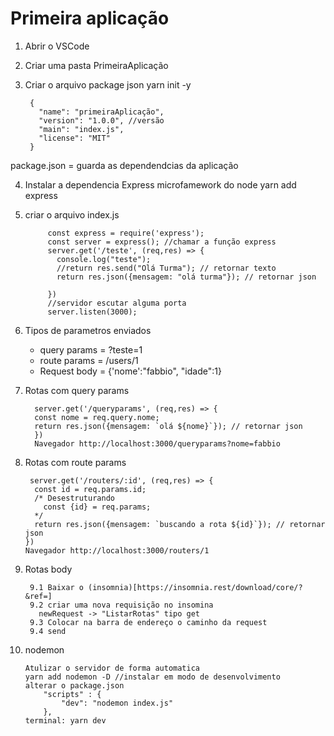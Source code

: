 # Primeira aplicação

1. Abrir o VSCode

2. Criar uma pasta 
  PrimeiraAplicação
  
3. Criar o arquivo package json
  yarn init -y

        {
          "name": "primeiraAplicação",
          "version": "1.0.0", //versão 
          "main": "index.js",
          "license": "MIT"
        }

  package.json = guarda as dependendcias da aplicação
  
4. Instalar a dependencia Express
  microfamework do node
  yarn add express

5. criar o arquivo index.js

            const express = require('express');
            const server = express(); //chamar a função express
            server.get('/teste', (req,res) => {
              console.log("teste");
              //return res.send("Olá Turma"); // retornar texto
              return res.json({mensagem: "olá turma"}); // retornar json

            })
            //servidor escutar alguma porta
            server.listen(3000);
        
 6. Tipos de parametros enviados
    - query params = ?teste=1
    - route params = /users/1
    - Request body = {'nome':"fabbio", "idade":1}
    
 7. Rotas com query params
  
          server.get('/queryparams', (req,res) => {
          const nome = req.query.nome;
          return res.json({mensagem: `olá ${nome}`}); // retornar json
          })
          Navegador http://localhost:3000/queryparams?nome=fabbio
          
 8. Rotas com route params
 
         server.get('/routers/:id', (req,res) => {
          const id = req.params.id;
          /* Desestruturando 
            const {id} = req.params;
          */
          return res.json({mensagem: `buscando a rota ${id}`}); // retornar json
        })
        Navegador http://localhost:3000/routers/1
        
9. Rotas body

        9.1 Baixar o (insomnia)[https://insomnia.rest/download/core/?&ref=]
        9.2 criar uma nova requisição no insomina
          newRequest -> "ListarRotas" tipo get
        9.3 Colocar na barra de endereço o caminho da request
        9.4 send
        
10. nodemon
        
        Atulizar o servidor de forma automatica
        yarn add nodemon -D //instalar em modo de desenvolvimento
        alterar o package.json
            "scripts" : {
                "dev": "nodemon index.js"
            },
        terminal: yarn dev
        
        
        
        
 
  
